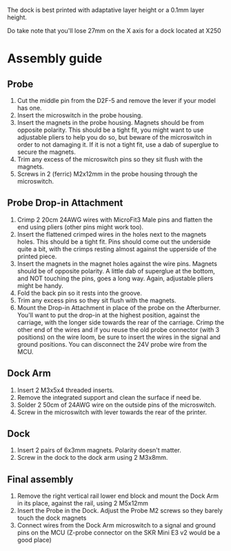The dock is best printed with adaptative layer height or a 0.1mm layer height.

Do take note that you'll lose 27mm on the X axis for a dock located at X250

# Assembly guide

## Probe
1. Cut the middle pin from the D2F-5 and remove the lever if your model has one.
2. Insert the microswitch in the probe housing.
3. Insert the magnets in the probe housing. Magnets should be from opposite polarity. This should be a tight fit, you might want to use adjustable pliers to help you do so, but beware of the microswitch in order to not damaging it. If it is not a tight fit, use a dab of superglue to secure the magnets.
4. Trim any excess of the microswitch pins so they sit flush with the magnets.
5. Screws in 2 (ferric) M2x12mm in the probe housing through the microswitch.

## Probe Drop-in Attachment
1. Crimp 2 20cm 24AWG wires with MicroFit3 Male pins and flatten the end using pliers (other pins might work too).
2. Insert the flattened crimped wires in the holes next to the magnets holes. This should be a tight fit. Pins should come out the underside quite a bit, with the crimps resting almost against the upperside of the printed piece.
3. Insert the magnets in the magnet holes against the wire pins. Magnets should be of opposite polarity. A little dab of superglue at the bottom, and NOT touching the pins, goes a long way. Again, adjustable pliers might be handy.
4. Fold the back pin so it rests into the groove.
5. Trim any excess pins so they sit flush with the magnets.
6. Mount the Drop-in Attachment in place of the probe on the Afterburner. You'll want to put the drop-in at the highest position, against the carriage, with the longer side towards the rear of the carriage. Crimp the other end of the wires and if you reuse the old probe connector (with 3 positions) on the wire loom, be sure to insert the wires in the signal and ground positions. You can disconnect the 24V probe wire from the MCU.

## Dock Arm
1. Insert 2 M3x5x4 threaded inserts.
2. Remove the integrated support and clean the surface if need be.
3. Solder 2 50cm of 24AWG wire on the outside pins of the microswitch.
4. Screw in the microswitch with lever towards the rear of the printer.

## Dock
1. Insert 2 pairs of 6x3mm magnets. Polarity doesn't matter.
2. Screw in the dock to the dock arm using 2 M3x8mm.

## Final assembly
1. Remove the right vertical rail lower end block and mount the Dock Arm in its place, against the rail, using 2 M5x12mm
2. Insert the Probe in the Dock. Adjust the Probe M2 screws so they barely touch the dock magnets
3. Connect wires from the Dock Arm microswitch to a signal and ground pins on the MCU (Z-probe connector on the SKR Mini E3 v2 would be a good place)

